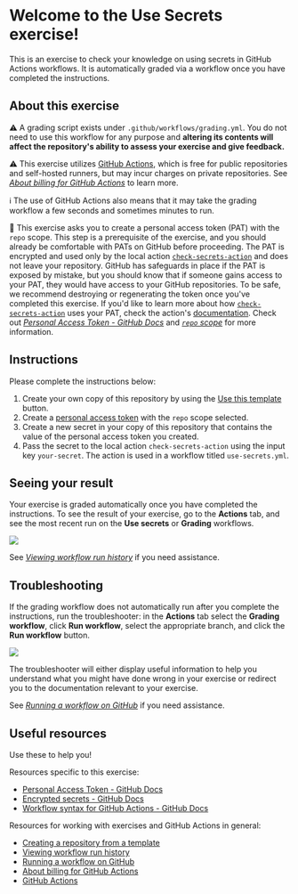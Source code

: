 # Welcome to the Use Secrets exercise!

This is an exercise to check your knowledge on using secrets in GitHub Actions workflows. It is automatically graded via a workflow once you have completed the instructions.

## About this exercise

:warning: A grading script exists under `.github/workflows/grading.yml`. You do not need to use this workflow for any purpose and **altering its contents will affect the repository's ability to assess your exercise and give feedback.**

:warning: This exercise utilizes [GitHub Actions](https://docs.github.com/en/actions), which is free for public repositories and self-hosted runners, but may incur charges on private repositories. See _[About billing for GitHub Actions]_ to learn more.

:information_source: The use of GitHub Actions also means that it may take the grading workflow a few seconds and sometimes minutes to run.

:closed_lock_with_key: This exercise asks you to create a personal access token (PAT) with the `repo` scope. This step is a prerequisite of the exercise, and you should already be comfortable with PATs on GitHub before proceeding. The PAT is encrypted and used only by the local action [`check-secrets-action`](.github/actions/check-secrets-action) and does not leave your repository. GitHub has safeguards in place if the PAT is exposed by mistake, but you should know that if someone gains access to your PAT, they would have access to your GitHub repositories. To be safe, we recommend destroying or regenerating the token once you've completed this exercise. If you'd like to learn more about how [`check-secrets-action`](.github/actions/check-secrets-action) uses your PAT, check the action's [documentation](.github/acitons/check-secrets-action/README.md). Check out _[Personal Access Token - GitHub Docs]_ and _[`repo` scope]_ for more information.

## Instructions

<!-- Specific instructions for your exercise -->

Please complete the instructions below:

1. Create your own copy of this repository by using the [Use this template](https://docs.github.com/en/github/creating-cloning-and-archiving-repositories/creating-a-repository-from-a-template#creating-a-repository-from-a-template) button.
2. Create a [personal access token](https://docs.github.com/en/github/authenticating-to-github/keeping-your-account-and-data-secure/creating-a-personal-access-token) with the `repo` scope selected.
3. Create a new secret in your copy of this repository that contains the value of the personal access token you created.
4. Pass the secret to the local action `check-secrets-action` using the input key `your-secret`. The action is used in a workflow titled `use-secrets.yml`.

<!-- Add your steps below starting with step 2 -->

## Seeing your result

Your exercise is graded automatically once you have completed the instructions. To see the result of your exercise, go to the **Actions** tab, and see the most recent run on the **Use secrets** or **Grading** workflows. <!-- specify expected Looking Glass display_type --><!-- specific place to look -->

![](https://user-images.githubusercontent.com/6351798/119396166-c0736580-bc91-11eb-8bd8-02abddbcf50a.png)

See _[Viewing workflow run history]_ if you need assistance.

## Troubleshooting

If the grading workflow does not automatically run after you complete the instructions, run the troubleshooter: in the **Actions** tab select the **Grading workflow**, click **Run workflow**, select the appropriate branch, and click the **Run workflow** button.

![](https://user-images.githubusercontent.com/6351798/119911013-b82b5c80-bf15-11eb-8feb-f2f838262f78.png)

The troubleshooter will either display useful information to help you understand what you might have done wrong in your exercise or redirect you to the documentation relevant to your exercise.

See _[Running a workflow on GitHub]_ if you need assistance.

## Useful resources

Use these to help you!

Resources specific to this exercise:

- [Personal Access Token - GitHub Docs]
- [Encrypted secrets - GitHub Docs]
- [Workflow syntax for GitHub Actions - GitHub Docs]

<!-- - Add further resources for the learner -->

Resources for working with exercises and GitHub Actions in general:

- [Creating a repository from a template]
- [Viewing workflow run history]
- [Running a workflow on GitHub]
- [About billing for GitHub Actions]
- [GitHub Actions]

<!--
Links used throughout this README:
-->
<!-- Edit the links below to be relevant -->

[events that trigger workflows - github docs]: https://docs.github.com/en/free-pro-team@latest/actions/reference/events-that-trigger-workflows#schedule
[cron examples - crontab.guru]: https://crontab.guru/examples.html
[creating a repository from a template]: https://docs.github.com/en/github/creating-cloning-and-archiving-repositories/creating-a-repository-from-a-template
[viewing workflow run history]: https://docs.github.com/en/actions/managing-workflow-runs/viewing-workflow-run-history
[running a workflow on github]: https://docs.github.com/en/actions/managing-workflow-runs/manually-running-a-workflow#running-a-workflow-on-github
[about billing for github actions]: https://docs.github.com/en/github/setting-up-and-managing-billing-and-payments-on-github/about-billing-for-github-actions
[github actions]: https://docs.github.com/en/actions
[personal access token - github docs]: https://docs.github.com/en/github/authenticating-to-github/keeping-your-account-and-data-secure/creating-a-personal-access-token
[`repo` scope]: https://docs.github.com/en/developers/apps/building-oauth-apps/scopes-for-oauth-apps#available-scopes
[Encrypted secrets - Github Docs]: https://docs.github.com/en/actions/reference/encrypted-secrets
[Workflow syntax for GitHub Actions - GitHub Docs]: https://docs.github.com/en/actions/reference/workflow-syntax-for-github-actions#jobsjob_idstepswith
